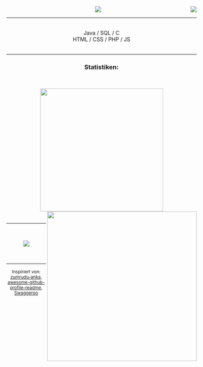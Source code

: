 <img align="right" src="https://visitor-badge.laobi.icu/badge?page_id=xamtodd">
<div align="center">
  <a href="https://git.io/typing-svg" target="blank">
    <img src="https://readme-typing-svg.herokuapp.com/?lines=Moin,+ich+bin+xamtodd!&center=true&size=30">
  </a>
</div>

<hr>

<p align="center">
    <br>
        Java / SQL / C
    <br>
        HTML / CSS / PHP / JS
    <br>
    <br>
</p>

<hr>

<div align="center">
  <h3>Statistiken:</h3>
  <br>
<p align=center>
  <div align=center>
    <a href="https://github.com/anuraghazra/github-readme-stats" target="blank">
      <img width=325 align="center" src="https://github-readme-stats.vercel.app/api/top-langs/?username=xamtodd&theme=highcontrast&layout=compact&hide_border=true" />
    </a>
    <a href="https://github.com/anuraghazra/github-readme-stats" title="Go to Source" target="blank">
      <img align="right" width=396 src="https://github-readme-stats.vercel.app/api?username=xamtodd&hide=stars,issues&count_private=true&show_icons=true&theme=highcontrast&hide_border=true" />
    </a>
  </div>
  <br>
 </div>

<hr>
<br>

<p align="center">
    <img src="https://avatars.githubusercontent.com/u/78021255?v=4">
</p>
<br>
<hr>
<p  align="center">
<sub>
Inspiriert von:<br>
<a href="https://github.com/zumrudu-anka/zumrudu-anka" target="blank">zumrudu-anka</a>,
<a href="https://github.com/abhisheknaiidu/awesome-github-profile-readme" target="blank">awesome-github-profile-readme</a>,
<a href="https://github.com/Swaggeroo/" target="blank">Swaggeroo</a>
</sub>
</p>
